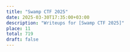 ```yaml
---
title: "Swamp CTF 2025"
date: 2025-03-30T17:35:00+03:00
description: "Writeups for [Swamp CTF 2025]"
place: 11
total: 719
draft: false
---
```

